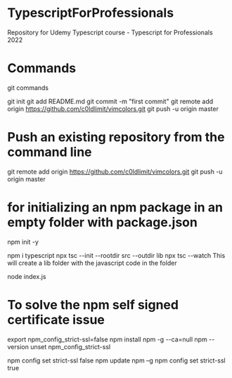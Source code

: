 # TypescriptForProfessionals
Repository for Udemy Typescript course - Typescript for Professionals 2022

# Commands

git commands

git init
git add README.md
git commit -m "first commit"
git remote add origin https://github.com/c0ldlimit/vimcolors.git
git push -u origin master
 
# Push an existing repository from the command line
 
git remote add origin https://github.com/c0ldlimit/vimcolors.git
git push -u origin master

# for initializing an npm package in an empty folder with package.json 
npm init -y

npm i typescript
npx tsc --init --rootdir src --outdir lib
npx tsc --watch
This will create a lib folder with the javascript code in the folder

node index.js

# To solve the npm self signed certificate issue

export npm_config_strict-ssl=false
npm install npm -g --ca=null
npm --version
unset npm_config_strict-ssl

npm config set strict-ssl false
npm update npm –g
npm config set strict-ssl true